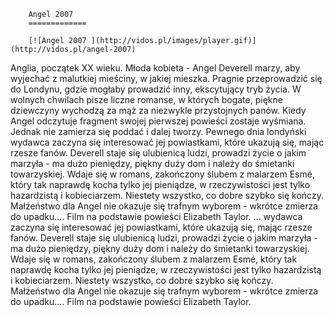 
        Angel 2007 
        =============
        
        [![Angel 2007 ](http://vidos.pl/images/player.gif)](http://vidos.pl/angel-2007)
        
        
 Anglia, początek XX wieku. Młoda kobieta - Angel Deverell marzy, aby wyjechać z malutkiej mieściny, w jakiej mieszka. Pragnie przeprowadzić się do Londynu, gdzie mogłaby prowadzić inny, ekscytujący tryb życia. W wolnych chwilach pisze liczne romanse, w których bogate, piękne dziewczyny wychodzą za mąż za niezwykle przystojnych panów. Kiedy Angel odczytuje fragment swojej pierwszej powieści zostaje wyśmiana. Jednak nie zamierza się poddać i dalej tworzy. Pewnego dnia londyński wydawca zaczyna się interesować jej powiastkami, które ukazują się, mając rzesze fanów. Deverell staje się ulubienicą ludzi, prowadzi życie o jakim marzyła - ma dużo pieniędzy, piękny duży dom i należy do śmietanki towarzyskiej. Wdaje się w romans, zakończony ślubem z malarzem Esmé, który tak naprawdę kocha tylko jej pieniądze, w rzeczywistości jest tylko hazardzistą i kobieciarzem. Niestety wszystko, co dobre szybko się kończy. Małżeństwo dla Angel nie okazuje się trafnym wyborem - wkrótce zmierza do upadku.... Film na podstawie powieści Elizabeth Taylor.   ... wydawca zaczyna się interesować jej powiastkami, które ukazują się, mając rzesze fanów. Deverell staje się ulubienicą ludzi, prowadzi życie o jakim marzyła - ma dużo pieniędzy, piękny duży dom i należy do śmietanki towarzyskiej. Wdaje się w romans, zakończony ślubem z malarzem Esmé, który tak naprawdę kocha tylko jej pieniądze, w rzeczywistości jest tylko hazardzistą i kobieciarzem. Niestety wszystko, co dobre szybko się kończy. Małżeństwo dla Angel nie okazuje się trafnym wyborem - wkrótce zmierza do upadku.... Film na podstawie powieści Elizabeth Taylor.
    